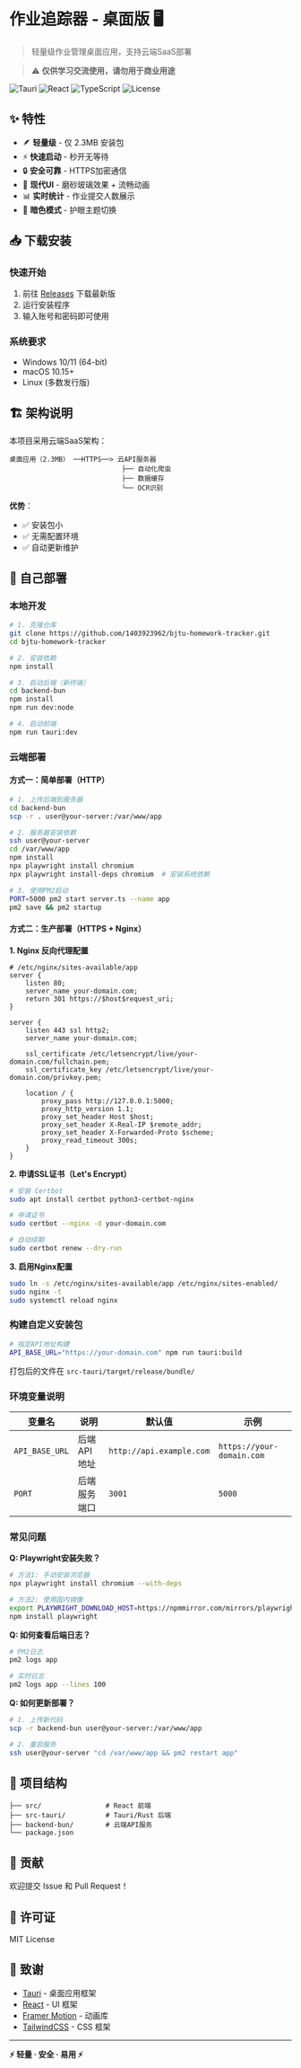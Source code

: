 # 作业追踪器 - 桌面版 🖥️

> 轻量级作业管理桌面应用，支持云端SaaS部署

> ⚠️ **仅供学习交流使用，请勿用于商业用途**

![Tauri](https://img.shields.io/badge/Tauri-1.5-FFC131?logo=tauri)
![React](https://img.shields.io/badge/React-18-61dafb?logo=react)
![TypeScript](https://img.shields.io/badge/TypeScript-5.0-3178c6?logo=typescript)
![License](https://img.shields.io/badge/License-MIT-green.svg)

## ✨ 特性

- 🪶 **轻量级** - 仅 2.3MB 安装包
- ⚡ **快速启动** - 秒开无等待
- 🔒 **安全可靠** - HTTPS加密通信
- 🎨 **现代UI** - 磨砂玻璃效果 + 流畅动画
- 📊 **实时统计** - 作业提交人数展示
- 🌙 **暗色模式** - 护眼主题切换

## 📥 下载安装

### 快速开始

1. 前往 [Releases](https://github.com/1403923962/bjtu-homework-tracker/releases) 下载最新版
2. 运行安装程序
3. 输入账号和密码即可使用

### 系统要求

- Windows 10/11 (64-bit)
- macOS 10.15+
- Linux (多数发行版)

## 🏗️ 架构说明

本项目采用云端SaaS架构：

```
桌面应用（2.3MB） ──HTTPS──> 云API服务器
                            ├── 自动化爬虫
                            ├── 数据缓存
                            └── OCR识别
```

**优势**：
- ✅ 安装包小
- ✅ 无需配置环境
- ✅ 自动更新维护

## 🚀 自己部署

### 本地开发

```bash
# 1. 克隆仓库
git clone https://github.com/1403923962/bjtu-homework-tracker.git
cd bjtu-homework-tracker

# 2. 安装依赖
npm install

# 3. 启动后端（新终端）
cd backend-bun
npm install
npm run dev:node

# 4. 启动前端
npm run tauri:dev
```

### 云端部署

#### 方式一：简单部署（HTTP）

```bash
# 1. 上传后端到服务器
cd backend-bun
scp -r . user@your-server:/var/www/app

# 2. 服务器安装依赖
ssh user@your-server
cd /var/www/app
npm install
npx playwright install chromium
npx playwright install-deps chromium  # 安装系统依赖

# 3. 使用PM2启动
PORT=5000 pm2 start server.ts --name app
pm2 save && pm2 startup
```

#### 方式二：生产部署（HTTPS + Nginx）

**1. Nginx 反向代理配置**

```nginx
# /etc/nginx/sites-available/app
server {
    listen 80;
    server_name your-domain.com;
    return 301 https://$host$request_uri;
}

server {
    listen 443 ssl http2;
    server_name your-domain.com;

    ssl_certificate /etc/letsencrypt/live/your-domain.com/fullchain.pem;
    ssl_certificate_key /etc/letsencrypt/live/your-domain.com/privkey.pem;

    location / {
        proxy_pass http://127.0.0.1:5000;
        proxy_http_version 1.1;
        proxy_set_header Host $host;
        proxy_set_header X-Real-IP $remote_addr;
        proxy_set_header X-Forwarded-Proto $scheme;
        proxy_read_timeout 300s;
    }
}
```

**2. 申请SSL证书（Let's Encrypt）**

```bash
# 安装 Certbot
sudo apt install certbot python3-certbot-nginx

# 申请证书
sudo certbot --nginx -d your-domain.com

# 自动续期
sudo certbot renew --dry-run
```

**3. 启用Nginx配置**

```bash
sudo ln -s /etc/nginx/sites-available/app /etc/nginx/sites-enabled/
sudo nginx -t
sudo systemctl reload nginx
```

### 构建自定义安装包

```bash
# 指定API地址构建
API_BASE_URL="https://your-domain.com" npm run tauri:build
```

打包后的文件在 `src-tauri/target/release/bundle/`

### 环境变量说明

| 变量名 | 说明 | 默认值 | 示例 |
|--------|------|--------|------|
| `API_BASE_URL` | 后端API地址 | `http://api.example.com` | `https://your-domain.com` |
| `PORT` | 后端服务端口 | `3001` | `5000` |

### 常见问题

**Q: Playwright安装失败？**
```bash
# 方法1: 手动安装浏览器
npx playwright install chromium --with-deps

# 方法2: 使用国内镜像
export PLAYWRIGHT_DOWNLOAD_HOST=https://npmmirror.com/mirrors/playwright/
npm install playwright
```

**Q: 如何查看后端日志？**
```bash
# PM2日志
pm2 logs app

# 实时日志
pm2 logs app --lines 100
```

**Q: 如何更新部署？**
```bash
# 1. 上传新代码
scp -r backend-bun user@your-server:/var/www/app

# 2. 重启服务
ssh user@your-server "cd /var/www/app && pm2 restart app"
```

## 📁 项目结构

```
├── src/                # React 前端
├── src-tauri/          # Tauri/Rust 后端
├── backend-bun/        # 云端API服务
└── package.json
```

## 🤝 贡献

欢迎提交 Issue 和 Pull Request！

## 📄 许可证

MIT License

## 🙏 致谢

- [Tauri](https://tauri.app/) - 桌面应用框架
- [React](https://react.dev/) - UI 框架
- [Framer Motion](https://www.framer.com/motion/) - 动画库
- [TailwindCSS](https://tailwindcss.com/) - CSS 框架

---

**⚡ 轻量 · 安全 · 易用 ⚡**

